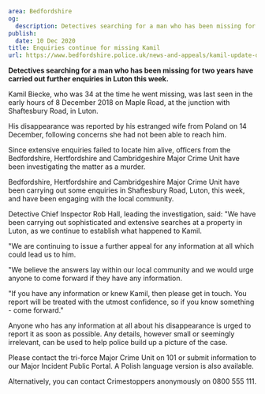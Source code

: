 ```yaml
area: Bedfordshire
og:
  description: Detectives searching for a man who has been missing for two years have carried out further enquiries in Luton this week.
publish:
  date: 10 Dec 2020
title: Enquiries continue for missing Kamil
url: https://www.bedfordshire.police.uk/news-and-appeals/kamil-update-dec20
```

**Detectives searching for a man who has been missing for two years have carried out further enquiries in Luton this week.**

Kamil Biecke, who was 34 at the time he went missing, was last seen in the early hours of 8 December 2018 on Maple Road, at the junction with Shaftesbury Road, in Luton.

His disappearance was reported by his estranged wife from Poland on 14 December, following concerns she had not been able to reach him.

Since extensive enquiries failed to locate him alive, officers from the Bedfordshire, Hertfordshire and Cambridgeshire Major Crime Unit have been investigating the matter as a murder.

Bedfordshire, Hertfordshire and Cambridgeshire Major Crime Unit have been carrying out some enquiries in Shaftesbury Road, Luton, this week, and have been engaging with the local community.

Detective Chief Inspector Rob Hall, leading the investigation, said: "We have been carrying out sophisticated and extensive searches at a property in Luton, as we continue to establish what happened to Kamil.

"We are continuing to issue a further appeal for any information at all which could lead us to him.

"We believe the answers lay within our local community and we would urge anyone to come forward if they have any information.

"If you have any information or knew Kamil, then please get in touch. You report will be treated with the utmost confidence, so if you know something - come forward."

Anyone who has any information at all about his disappearance is urged to report it as soon as possible. Any details, however small or seemingly irrelevant, can be used to help police build up a picture of the case.

Please contact the tri-force Major Crime Unit on 101 or submit information to our Major Incident Public Portal. A Polish language version is also available.

Alternatively, you can contact Crimestoppers anonymously on 0800 555 111.
